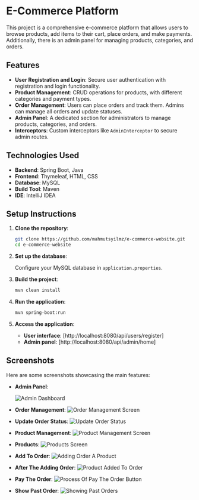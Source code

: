 # E-Commerce Platform

This project is a comprehensive e-commerce platform that allows users to browse products, add items to their cart, place orders, and make payments. Additionally, there is an admin panel for managing products, categories, and orders.

## Features

- **User Registration and Login**: Secure user authentication with registration and login functionality.
- **Product Management**: CRUD operations for products, with different categories and payment types.
- **Order Management**: Users can place orders and track them. Admins can manage all orders and update statuses.
- **Admin Panel**: A dedicated section for administrators to manage products, categories, and orders.
- **Interceptors**: Custom interceptors like `AdminInterceptor` to secure admin routes.

## Technologies Used

- **Backend**: Spring Boot, Java
- **Frontend**: Thymeleaf, HTML, CSS
- **Database**: MySQL
- **Build Tool**: Maven
- **IDE**: IntelliJ IDEA

## Setup Instructions

1. **Clone the repository**:
   ```bash
   git clone https://github.com/mahmutsyilmz/e-commerce-website.git
   cd e-commerce-website

2. **Set up the database**:

   Configure your MySQL database in `application.properties`.

3. **Build the project**:

   ```bash
   mvn clean install

4. **Run the application**:

   ```bash
   mvn spring-boot:run

5. **Access the application**:

   - **User interface**: [http://localhost:8080/api/users/register]
   - **Admin panel**: [http://localhost:8080/api/admin/home]
  
## Screenshots

Here are some screenshots showcasing the main features:

- **Admin Panel**:

  ![Admin Dashboard](images/adminPanel.PNG)

- **Order Management**:
  ![Order Management Screen](images/ordersPanel.PNG)

- **Update Order Status**:
  ![Update Order Status](images/updateOrderStatus.PNG)  

- **Product Management**:
  ![Product Management Screen](images/productManagement.PNG)

- **Products**:
  ![Products Screen](images/usersProducts.PNG)

- **Add To Order**:
  ![Adding Order A Product](images/addToOrder.PNG)

- **After The Adding Order**:
  ![Product Added To Order](images/afterAddToOrder.PNG)

- **Pay The Order**:
  ![Process Of Pay The Order Button](images/payOrderButton.PNG)

- **Show Past Order**:
  ![Showing Past Orders](images/showPastOrders.PNG)




